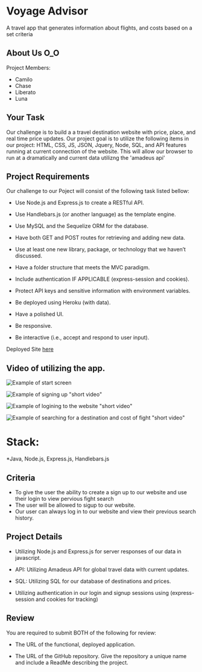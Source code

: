# Voyage Advisor
A travel app that generates information about flights, and costs based on a set criteria

## About Us O_O
Project Members: 
* Camilo 
* Chase
* Liberato
* Luna

## Your Task

Our challenge is to build a a travel destination website with price, place, and real time price updates. Our project goal is to utilize the following items in our project: HTML, CSS, JS, JSON, Jquery, Node, SQL, and API features running at current connection of the website. This will allow our browser to run at a dramatically and current data utilizng the 'amadeus api'

## Project Requirements
Our challenge to our Poject will consist of the following task listed bellow:

* Use Node.js and Express.js to create a RESTful API.

* Use Handlebars.js (or another language) as the template engine.

* Use MySQL and the Sequelize ORM for the database.

* Have both GET and POST routes for retrieving and adding new data.

* Use at least one new library, package, or technology that we haven’t discussed.

* Have a folder structure that meets the MVC paradigm.

* Include authentication IF APPLICABLE (express-session and cookies).

* Protect API keys and sensitive information with environment variables.

* Be deployed using Heroku (with data).

* Have a polished UI.

* Be responsive.

* Be interactive (i.e., accept and respond to user input).

Deployed Site [here]()

## Video of utilizing the app.

![Example of start screen](https://raw.githubusercontent.com/lgarced/Project-2/main/voyage.PNG?token=GHSAT0AAAAAABR7IWWUSYW3QRNCSW3TRPP6YWJY47A)

![Example of signing up "short video"](https://drive.google.com/file/d/1_P6PE6uRdus-lITIs2wJYXJxxw0LFmcP/view)

![Example of logining to the website "short video"]()

![Example of searching for a destination and cost of fight "short video"](https://drive.google.com/file/d/1lqM1p2Wior75YVS6i3ymunLmhD6TdqPo/view)

# Stack:
*Java, Node.js, Express.js, Handlebars.js



## Criteria
* To give the user the ability to create a sign up to our website and use their login to view pervious fight search
* The user will be allowed to sigup to our website.
* Our user can always log in to our website and view their previous search history.


## Project Details

* Utilizing Node.js and Express.js for server responses of our data in javascript.

* API: Utilizing Amadeus API for global travel data with current updates.
  
* SQL: Utilizing SQL for our database of destinations and prices.
  
* Utilizing authentication in our login and signup sessions using (express-session and cookies for tracking)



## Review

You are required to submit BOTH of the following for review:

* The URL of the functional, deployed application.

* The URL of the GitHub repository. Give the repository a unique name and include a ReadMe describing the project.

